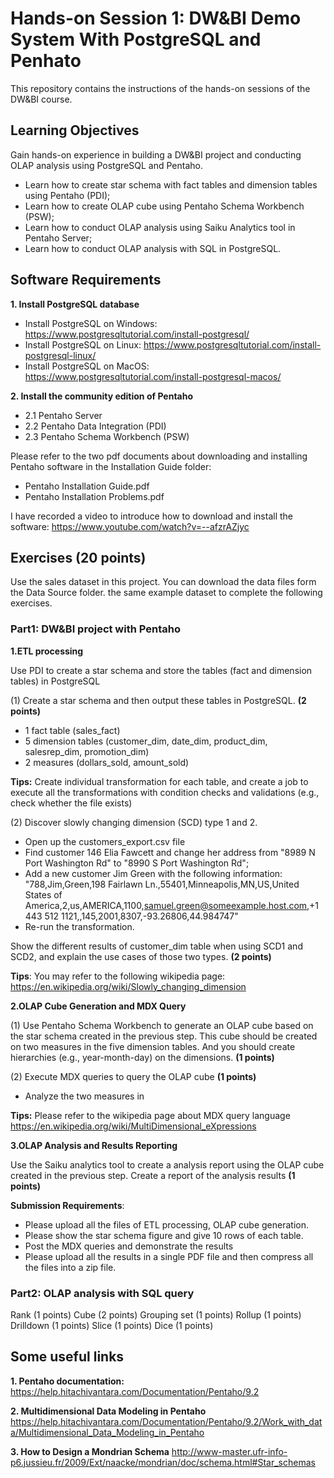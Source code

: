 # **Hands-on Session 1: DW&BI Demo System With PostgreSQL and Penhato**
This repository contains the instructions of the hands-on sessions of the DW&amp;BI course.

## **Learning Objectives**
Gain hands-on experience in building a DW&BI project and conducting OLAP analysis using PostgreSQL and Pentaho.
- Learn how to create star schema with fact tables and dimension tables using Pentaho (PDI);
- Learn how to create OLAP cube using Pentaho Schema Workbench (PSW);
- Learn how to conduct OLAP analysis using Saiku Analytics tool in Pentaho Server;
- Learn how to conduct OLAP analysis with SQL in PostgreSQL. 


## **Software Requirements**
**1. Install PostgreSQL database**

* Install PostgreSQL on Windows: 
https://www.postgresqltutorial.com/install-postgresql/
* Install PostgreSQL on Linux: 
https://www.postgresqltutorial.com/install-postgresql-linux/
* Install PostgreSQL on MacOS: 
https://www.postgresqltutorial.com/install-postgresql-macos/

**2. Install the community edition of Pentaho**
- 2.1 Pentaho Server
- 2.2 Pentaho Data Integration (PDI)
- 2.3 Pentaho Schema Workbench (PSW)

Please refer to the two pdf documents about downloading and installing Pentaho software in the Installation Guide folder:
- Pentaho Installation Guide.pdf
- Pentaho Installation Problems.pdf

I have recorded a video to introduce how to download and install the software: https://www.youtube.com/watch?v=--afzrAZjyc



## **Exercises (20 points)**

Use the sales dataset in this project. You can download the data files form the Data Source folder. the same example dataset to complete the following exercises.

### **Part1: DW&BI project with Pentaho**
 
**1.ETL processing**

Use PDI to create a star schema and store the tables (fact and dimension tables) in PostgreSQL

(1) Create a star schema and then output these tables in PostgreSQL. **(2 points)**
 - 1 fact table (sales_fact) 
 - 5 dimension tables (customer_dim, date_dim, product_dim, salesrep_dim, promotion_dim)
 - 2 measures (dollars_sold, amount_sold)

**Tips:** Create individual transformation for each table, and create a job to execute all the transformations with condition checks and validations (e.g., check whether the file exists)

(2) Discover slowly changing dimension (SCD) type 1 and 2. 
- Open up the customers_export.csv file
- Find customer 146 Elia Fawcett and change her address from "8989 N Port Washington Rd" to "8990 S Port Washington Rd";
- Add a new customer Jim Green with the following information:
"788,Jim,Green,198 Fairlawn Ln.,55401,Minneapolis,MN,US,United States of America,2,us,AMERICA,1100,samuel.green@someexample.host.com,+1 443 512 1121,,145,2001,8307,-93.26806,44.984747"
- Re-run the transformation.

Show the different results of customer_dim table when using SCD1 and SCD2, and explain the use cases of those two types. **(2 points)**


**Tips**: You may refer to the following wikipedia page:
https://en.wikipedia.org/wiki/Slowly_changing_dimension



**2.OLAP Cube Generation and MDX Query**

(1) Use Pentaho Schema Workbench to generate an OLAP cube based on the star schema created in the previous step. This cube should be created on two measures in the five dimension tables. And you should create hierarchies (e.g., year-month-day) on the dimensions. **(1 points)**



(2) Execute MDX queries to query the OLAP cube **(1 points)**
- Analyze the two measures in 


**Tips:**
 Please refer to the wikipedia page about MDX query language
https://en.wikipedia.org/wiki/MultiDimensional_eXpressions

**3.OLAP Analysis and Results Reporting**

Use the Saiku analytics tool to create a analysis report using the OLAP cube created in the previous step. Create a report of the analysis results **(1 points)**



**Submission Requirements**: 
- Please upload all the files of ETL processing, OLAP cube generation.
- Please show the star schema figure and give 10 rows of each table. 
- Post the MDX queries and demonstrate the results
- Please upload all the results in a single PDF file and then compress all the files into a zip file.


### **Part2: OLAP analysis with SQL query**
Rank (1 points)
Cube (2 points)
Grouping set (1 points)
Rollup (1 points)
Drilldown (1 points)
Slice (1 points)
Dice (1 points)




## Some useful links
**1. Pentaho documentation:**
https://help.hitachivantara.com/Documentation/Pentaho/9.2

**2. Multidimensional Data Modeling in Pentaho**
https://help.hitachivantara.com/Documentation/Pentaho/9.2/Work_with_data/Multidimensional_Data_Modeling_in_Pentaho  

**3. How to Design a Mondrian Schema**
http://www-master.ufr-info-p6.jussieu.fr/2009/Ext/naacke/mondrian/doc/schema.html#Star_schemas

